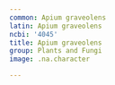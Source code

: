 ```yaml
---
common: Apium graveolens
latin: Apium graveolens
ncbi: '4045'
title: Apium graveolens
group: Plants and Fungi
image: .na.character

---
```


